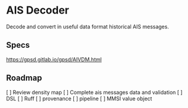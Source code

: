 # AIS Decoder

Decode and convert in useful data format historical AIS messages.


## Specs

https://gpsd.gitlab.io/gpsd/AIVDM.html


## Roadmap

[ ] Review density map
[ ] Complete ais messages data and validation
[ ] DSL
[ ] Ruff
[ ] provenance
[ ] pipeline
[ ] MMSI value object


